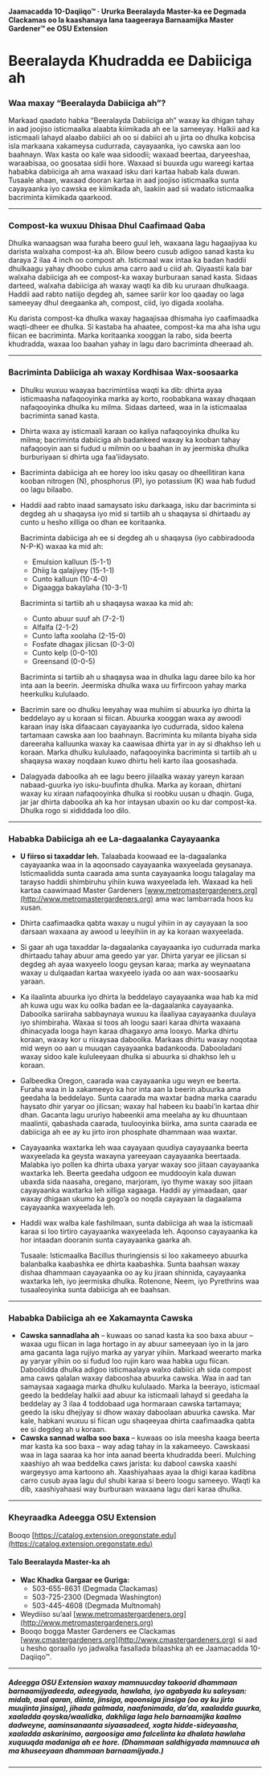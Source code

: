 #### Jaamacadda 10-Daqiiqo™ · Ururka Beeralayda Master-ka ee Degmada Clackamas oo la kaashanaya lana taageeraya Barnaamijka Master Gardener™ ee OSU Extension

# Beeralayda Khudradda ee Dabiiciga ah

### Waa maxay “Beeralayda Dabiiciga ah”?

Markaad qaadato habka “Beeralayda Dabiiciga ah” waxay ka dhigan tahay in aad joojiso isticmaalka alaabta kiimikada ah ee la sameeyay. Halkii aad ka isticmaali lahayd alaabo dabiici ah oo si dabiici ah u jirta oo dhulka kobcisa isla markaana xakameysa cudurrada, cayayaanka, iyo cawska aan loo baahnayn. Wax kasta oo kale waa sidoodii; waxaad beertaa, daryeeshaa, waraabisaa, oo goosataa sidii hore. Waxaad si buuxda ugu wareegi kartaa hababka dabiiciga ah ama waxaad isku dari kartaa habab kala duwan. Tusaale ahaan, waxaad dooran kartaa in aad joojiso isticmaalka sunta cayayaanka iyo cawska ee kiimikada ah, laakiin aad sii wadato isticmaalka bacriminta kiimikada qaarkood.

---

### Compost-ka wuxuu Dhisaa Dhul Caafimaad Qaba

Dhulka wanaagsan waa furaha beero guul leh, waxaana lagu hagaajiyaa ku darista walxaha compost-ka ah. Bilow beero cusub adigoo sanad kasta ku daraya 2 ilaa 4 inch oo compost ah. Isticmaal wax intaa ka badan haddii dhulkaagu yahay dhoobo culus ama carro aad u ciid ah. Qiyaastii kala bar walxaha dabiiciga ah ee compost-ka waxay burburaan sanad kasta. Sidaas darteed, walxaha dabiiciga ah waxay waqti ka dib ku ururaan dhulkaaga. Haddii aad rabto natiijo degdeg ah, samee sariir kor loo qaaday oo laga sameeyay dhul deegaanka ah, compost, ciid, iyo digada xoolaha.

Ku darista compost-ka dhulka waxay hagaajisaa dhismaha iyo caafimaadka waqti-dheer ee dhulka. Si kastaba ha ahaatee, compost-ka ma aha isha ugu fiican ee bacriminta. Marka koritaanka xooggan la rabo, sida beerta khudradda, waxaa loo baahan yahay in lagu daro bacriminta dheeraad ah.

---

### Bacriminta Dabiiciga ah waxay Kordhisaa Wax-soosaarka

- Dhulku wuxuu waayaa bacrimintiisa waqti ka dib: dhirta ayaa isticmaasha nafaqooyinka marka ay korto, roobabkana waxay dhaqaan nafaqooyinka dhulka ku milma. Sidaas darteed, waa in la isticmaalaa bacriminta sanad kasta.
- Dhirta waxa ay isticmaali karaan oo kaliya nafaqooyinka dhulka ku milma; bacriminta dabiiciga ah badankeed waxay ka kooban tahay nafaqooyin aan si fudud u milmin oo u baahan in ay jeermiska dhulka burburiyaan si dhirta uga faa’iidaysato.
- Bacriminta dabiiciga ah ee horey loo isku qasay oo dheellitiran kana kooban nitrogen (N), phosphorus (P), iyo potassium (K) waa hab fudud oo lagu bilaabo.
- Haddii aad rabto inaad samaysato isku darkaaga, isku dar bacriminta si degdeg ah u shaqaysa iyo mid si tartiib ah u shaqaysa si dhirtaadu ay cunto u hesho xilliga oo dhan ee koritaanka.

  Bacriminta dabiiciga ah ee si degdeg ah u shaqaysa (iyo cabbiradooda N-P-K) waxaa ka mid ah:
  - Emulsion kalluun (5-1-1)
  - Dhiig la qalajiyey (15-1-1)
  - Cunto kalluun (10-4-0)
  - Digaagga bakaylaha (10-3-1)

  Bacriminta si tartiib ah u shaqaysa waxaa ka mid ah:
  - Cunto abuur suuf ah (7-2-1)
  - Alfalfa (2-1-2)
  - Cunto lafta xoolaha (2-15-0)
  - Fosfate dhagax jilicsan (0-3-0)
  - Cunto kelp (0-0-10)
  - Greensand (0-0-5)

  Bacriminta si tartiib ah u shaqaysa waa in dhulka lagu daree bilo ka hor inta aan la beerin. Jeermiska dhulka waxa uu firfircoon yahay marka heerkulku kululaado.

- Bacrimin sare oo dhulku leeyahay waa muhiim si abuurka iyo dhirta la beddelayo ay u koraan si fiican. Abuurka xooggan waxa ay awoodi karaan inay iska difaacaan cayayaanka iyo cudurrada, sidoo kalena tartamaan cawska aan loo baahnayn. Bacriminta ku milanta biyaha sida dareeraha kalluunka waxay ka caawisaa dhirta yar in ay si dhakhso leh u koraan. Marka dhulku kululaado, nafaqooyinka bacriminta si tartiib ah u shaqaysa waxay noqdaan kuwo dhirtu heli karto ilaa goosashada.
- Dalagyada daboolka ah ee lagu beero jiilaalka waxay yareyn karaan nabaad-guurka iyo isku-buufinta dhulka. Marka ay koraan, dhirtani waxay ku xiraan nafaqooyinka dhulka si roobku uusan u dhaqin. Guga, jar jar dhirta daboolka ah ka hor intaysan ubaxin oo ku dar compost-ka. Dhulka rogo si xididdada loo dilo.

---

### Hababka Dabiiciga ah ee La-dagaalanka Cayayaanka

- **U fiirso si taxaddar leh.** Talaabada koowaad ee la-dagaalanka cayayaanka waa in la aqoonsado cayayaanka waxyeelada geysanaya. Isticmaalidda sunta caarada ama sunta cayayaanka loogu talagalay ma tarayso haddii shimbiruhu yihiin kuwa waxyeelada leh. Waxaad ka heli kartaa caawimaad Master Gardeners [www.metromastergardeners.org](http://www.metromastergardeners.org) ama wac lambarrada hoos ku xusan.
- Dhirta caafimaadka qabta waxay u nugul yihiin in ay cayayaan la soo darsaan waxaana ay awood u leeyihiin in ay ka koraan waxyeelada.
- Si gaar ah uga taxaddar la-dagaalanka cayayaanka iyo cudurrada marka dhirtaadu tahay abuur ama geedo yar yar. Dhirta yaryar ee jilicsan si degdeg ah ayaa waxyeelo loogu geysan karaa; marka ay weynaatana waxay u dulqaadan kartaa waxyeelo iyada oo aan wax-soosaarku yaraan.
- Ka ilaalinta abuurka iyo dhirta la beddelayo cayayaanka waa hab ka mid ah kuwa ugu wax ku oolka badan ee la-dagaalanka cayayaanka. Daboolka sariiraha sabbaynaya wuxuu ka ilaaliyaa cayayaanka duulaya iyo shimbiraha. Waxaa si toos ah loogu saari karaa dhirta waxaana dhinacyada looga hayn karaa dhagaxyo ama looxyo. Marka dhirtu koraan, waxay kor u riixaysaa daboolka. Markaas dhirtu waxay noqotaa mid weyn oo aan u muuqan cayayaanka badankooda. Dabooladani waxay sidoo kale kululeeyaan dhulka si abuurka si dhakhso leh u koraan.
- Galbeedka Oregon, caarada waa cayayaanka ugu weyn ee beerta. Furaha waa in la xakameeyo ka hor inta aan la beerin abuurka ama geedaha la beddelayo. Sunta caarada ma waxtar badna marka caaradu haysato dhir yaryar oo jilicsan; waxay hal habeen ku baabi’in kartaa dhir dhan. Gacanta lagu ururiyo habeenkii ama meelaha ay ku dhuuntaan maalintii, qabashada caarada, tuulooyinka biirka, ama sunta caarada ee dabiiciga ah ee ay ku jirto iron phosphate dhammaan waa waxtar.
- Cayayaanka waxtarka leh waa cayayaan quudiya cayayaanka beerta waxyeelada ka geysta waxayna yareeyaan cayayaanka beertaada. Malabka iyo pollen ka dhirta ubaxa yaryar waxay soo jiitaan cayayaanka waxtarka leh. Beerta geedaha udgoon ee muddooyin kala duwan ubaxda sida naasaha, oregano, marjoram, iyo thyme waxay soo jiitaan cayayaanka waxtarka leh xilliga xagaaga. Haddii ay yimaadaan, qaar waxay dhigaan ukumo ka gogo’a oo noqda cayayaan la dagaalama cayayaanka waxyeelada leh.
- Haddii wax walba kale fashilmaan, sunta dabiiciga ah waa la isticmaali karaa si loo tirtiro cayayaanka waxyeelada leh. Aqoonso cayayaanka ka hor intaadan dooranin sunta cayayaanka gaarka ah.

  Tusaale: Isticmaalka Bacillus thuringiensis si loo xakameeyo abuurka balanbalka kaabashka ee dhirta kaabashka. Sunta baahsan waxay dishaa dhammaan cayayaanka oo ay ku jiraan shinnida, cayayaanka waxtarka leh, iyo jeermiska dhulka. Rotenone, Neem, iyo Pyrethrins waa tusaaleoyinka sunta dabiiciga ah ee baahsan.

---

### Hababka Dabiiciga ah ee Xakamaynta Cawska

- **Cawska sannadlaha ah** – kuwaas oo sanad kasta ka soo baxa abuur – waxaa ugu fiican in laga hortago in ay abuur sameeyaan iyo in la jaro ama gacanta laga rujiyo marka ay yaryar yihiin. Markaad weerarto marka ay yaryar yihiin oo si fudud loo rujin karo waa habka ugu fiican. Daboolidda dhulka adigoo isticmaalaya walxo dabiici ah sida compost ama caws qalalan waxay dabooshaa abuurka cawska. Waa in aad tan samaysaa xagaaga marka dhulku kululaado. Marka la beerayo, isticmaal geedo la beddelay halkii aad abuur ka isticmaali lahayd si geedaha la beddelay ay 3 ilaa 4 toddobaad uga hormaraan cawska tartamaya; geedo la isku dhejiyay si dhow waxay daboolaan abuurka cawska. Mar kale, habkani wuxuu si fiican ugu shaqeeyaa dhirta caafimaadka qabta ee si degdeg ah u koraan.
- **Cawska sannad walba soo baxa** – kuwaas oo isla meesha kaaga beerta mar kasta ka soo baxa – way adag tahay in la xakameeyo. Cawskaasi waa in laga saaraa ka hor inta aanad beerta khudradda beeri. Mulching xaashiyo ah waa beddelka caws jarista: ku dabool cawska xaashi wargeysyo ama kartoono ah. Xaashiyahaas ayaa la dhigi karaa kadibna carro cusub ayaa lagu dul shubi karaa si beero loogu sameeyo. Waqti ka dib, xaashiyahaasi way burburaan waxaana lagu dari karaa dhulka.

---

### Kheyraadka Adeegga OSU Extension

Booqo [https://catalog.extension.oregonstate.edu](https://catalog.extension.oregonstate.edu)

#### Talo Beeralayda Master-ka ah

- **Wac Khadka Gargaar ee Guriga:**
  - 503-655-8631 (Degmada Clackamas)
  - 503-725-2300 (Degmada Washington)
  - 503-445-4608 (Degmada Multnomah)
- Weydiiso su’aal [www.metromastergardeners.org](http://www.metromastergardeners.org)
- Booqo bogga Master Gardeners ee Clackamas [www.cmastergardeners.org](http://www.cmastergardeners.org) si aad u hesho qoraallo iyo jadwalka fasallada bilaashka ah ee Jaamacadda 10-Daqiiqo™.

---

##### Adeegga OSU Extension waxay mamnuucday takoorid dhammaan barnaamijyadeeda, adeegyada, hawlaha, iyo agabyada ku saleysan: midab, asal qaran, diinta, jinsiga, aqoonsiga jinsiga (oo ay ku jirto muujinta jinsiga), jihada galmada, naafonimada, da’da, xaaladda guurka, xaaladda qoyska/waalidka, dakhliga laga helo barnaamijka kaalmo dadweyne, aaminsanaanta siyaasadeed, xogta hidde-sideyaasha, xaaladda askarinimo, aargoosiga ama falcelinta ka dhalata hawlaha xuquuqda madaniga ah ee hore. (Dhammaan saldhigyada mamnuuca ah ma khuseeyaan dhammaan barnaamijyada.)
---